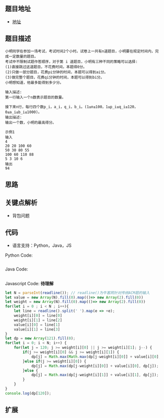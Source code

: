 ## 题目地址

- [地址](https://www.nowcoder.com/practice/a1792d443f914f2b928d2a157cd7900d?tpId=98&tqId=33003&tPage=9&rp=9&ru=/ta/2019test&qru=/ta/2019test/question-ranking)

## 题目描述

```
小明同学在参加一场考试，考试时间2个小时。试卷上一共有n道题目，小明要在规定时间内，完成一定数量的题目。  
考试中不限制试题作答顺序，对于第 i 道题目，小明有三种不同的策略可以选择:  
(1)直接跳过这道题目，不花费时间，本题得0分。
(2)只做一部分题目，花费pi分钟的时间，本题可以得到ai分。
(3)做完整个题目，花费qi分钟的时间，本题可以得到bi分。 
小明想知道，他最多能得到多少分。

输入描述:
第一行输入一个n数表示题目的数量。

接下来n行，每行四个数p_i，a_i，q_i，b_i。(1≤n≤100，1≤p_i≤q_i≤120，0≤a_i≤b_i≤1000)。
输出描述:
输出一个数，小明的最高得分。

示例1
输入
4
20 20 100 60
50 30 80 55
100 60 110 88
5 3 10 6
输出
94
```

## 思路

## 关键点解析
- 背包问题

## 代码

- 语言支持：Python，Java，JS

Python Code:

```python

```

Java Code:

```java

```

Javascript Code:
**待理解**
```js
let N = parseInt(readline()); // readline()为牛客网针对传统ACM题的输入
let value = new Array(N).fill(0).map(()=> new Array(2).fill(0))
let weight = new Array(N).fill(0).map(()=> new Array(2).fill(0))
for(let i = 0 ; i < N ; i++){
    let line = readline().split(' ').map(e => +e);
    weight[i][0] = line[0]
    weight[i][1] = line[2]
    value[i][0] = line[1]
    value[i][1] = line[3]
}
let dp = new Array(121).fill(0);
for(let i = 0; i < N; i++) {
    for(let j = 120; j >= weight[i][0] || j >= weight[i][1]; j--) {
        if(j >= weight[i][0] && j >= weight[i][1]) {
            dp[j] = Math.max(Math.max(dp[j-weight[i][0]] + value[i][0], dp[j-weight[i][1]] + value[i][1]), dp[j]);
        }else if(j >= weight[i][0]) {
            dp[j] = Math.max(dp[j-weight[i][0]] + value[i][0], dp[j]);
        }else {
            dp[j] = Math.max(dp[j-weight[i][1]] + value[i][1], dp[j]);
        }
    }
}
console.log(dp[120]);
```

## 扩展
